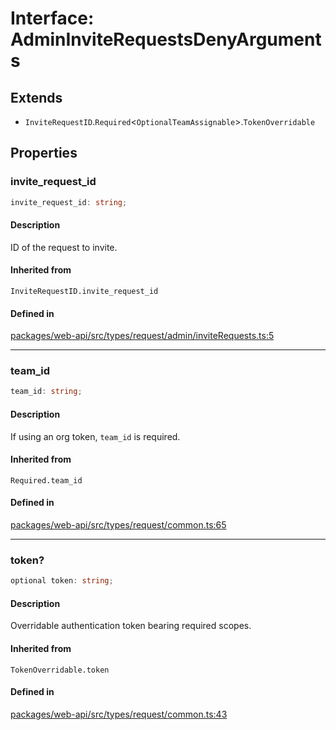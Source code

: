 # Interface: AdminInviteRequestsDenyArguments

## Extends

- `InviteRequestID`.`Required`\<`OptionalTeamAssignable`\>.`TokenOverridable`

## Properties

### invite\_request\_id

```ts
invite_request_id: string;
```

#### Description

ID of the request to invite.

#### Inherited from

`InviteRequestID.invite_request_id`

#### Defined in

[packages/web-api/src/types/request/admin/inviteRequests.ts:5](https://github.com/slackapi/node-slack-sdk/blob/c15385ef93ccdde9702f52f7d1f445999203d794/packages/web-api/src/types/request/admin/inviteRequests.ts#L5)

***

### team\_id

```ts
team_id: string;
```

#### Description

If using an org token, `team_id` is required.

#### Inherited from

`Required.team_id`

#### Defined in

[packages/web-api/src/types/request/common.ts:65](https://github.com/slackapi/node-slack-sdk/blob/c15385ef93ccdde9702f52f7d1f445999203d794/packages/web-api/src/types/request/common.ts#L65)

***

### token?

```ts
optional token: string;
```

#### Description

Overridable authentication token bearing required scopes.

#### Inherited from

`TokenOverridable.token`

#### Defined in

[packages/web-api/src/types/request/common.ts:43](https://github.com/slackapi/node-slack-sdk/blob/c15385ef93ccdde9702f52f7d1f445999203d794/packages/web-api/src/types/request/common.ts#L43)

